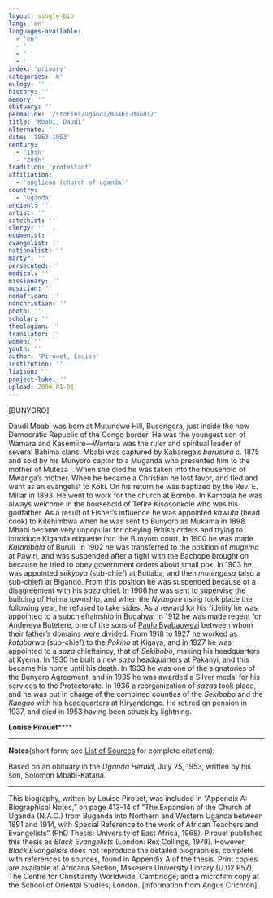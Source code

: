 ```yaml
---
layout: single-bio
lang: 'en'
languages-available:
  - 'en'
  - ' '
  - ' '
  - ' '
index: 'primary'
categories: 'm'
eulogy: ''
history: ''
memory: ''
obituary: ''
permalink: '/stories/uganda/mbabi-daudi/'
title: 'Mbabi, Daudi'
alternate: ''
date: '1863-1953'
century:
  - '19th'
  - '20th'
tradition: 'protestant'
affiliation:
  - 'anglican (church of uganda)'
country:
  - 'uganda'
ancient: ''
artist: ''
catechist: ''
clergy: ''
ecumenist: ''
evangelist: ''
nationalist: ''
martyr: ''
persecuted: ''
medical: ''
missionary: ''
musician: ''
nonafrican: ''
nonchristian: ''
photo: ''
scholar: ''
theologian: ''
translator: ''
women: ''
youth: ''
author: 'Pirouet, Louise'
institution: ''
liaison: ''
project-luke: ''
upload: 2000-01-01
---
```



[BUNYORO]

Daudi Mbabi was born at Mutundwe Hill, Busongora, just  inside the now Democratic Republic of the Congo border. He was the youngest son  of Wamara and Kasemiire—Wamara was the ruler and spiritual leader of several  Bahima clans. Mbabi was captured by Kabarega&rsquo;s *barusura* c. 1875 and sold  by his Munyoro captor to a Muganda who presented him to the mother of Muteza I.  When she died he was taken into the household of Mwanga&rsquo;s mother. When he  became a Christian he lost favor, and fled and went as an evangelist to Koki.  On his return he was baptized by the Rev. E. Millar in 1893. He went to work  for the church at Bombo. In Kampala he was always welcome in the household of  Tefire Kisosonkole who was his godfather. As a result of Fisher&rsquo;s influence he  was appointed *kawuta* (head cook) to Kitehimbwa when he was sent to  Bunyoro as Mukama in 1898. Mbabi became very unpopular for obeying British  orders and trying to introduce Kiganda etiquette into the Bunyoro court. In  1900 he was made *Katambala* of Buruli. In 1902 he was transferred to the  position of *mugema* at Pawiri, and was suspended after a fight with the  Bachope brought on because he tried to obey government orders about small pox.  In 1903 he was appointed *sekyoya* (sub-chief) at Butiaba, and then *mutengesa* (also a sub-chief) at Bigando. From this position he was suspended because of a  disagreement with his *saza* chief. In 1906 he was sent to supervise the  building of Hoima township, and when the *Nyangire* rising took place the  following year, he refused to take sides. As a reward for his fidelity he was  appointed to a subchieftainship in Bugahya. In 1912 he was made regent for  Andereya Butetere, one of the sons of [Paulo Byabaowezi](byabaowezi_paulo_and_damari_karujuka.html) between whom their father&rsquo;s  domains were divided. From 1918 to 1927 he worked as *katabarwa* (sub-chief) to the *Pokino* at Kigaya, and in 1927 he was appointed to a *saza* chieftaincy, that of *Sekibobo*, making his headquarters at Kyema. In 1930  he built a new *saza* headquarters at Pakanyi, and this became his home  until his death. In 1933 he was one of the signatories of the Bunyoro  Agreement, and in 1935 he was awarded a Silver medal for his services to the  Protectorate. In 1936 a reorganization of *sazas* took place, and he was  put in charge of the combined counties of the *Sekibobo* and the *Kangao* with his headquarters at Kiryandongo. He retired on pension in 1937, and died  in 1953 having been struck by lightning.

**Louise Pirouet******

---

**Notes**(short  form; see [List of  Sources](Pirouet_AppendixA_Sources.html) for complete citations):

Based on an obituary in the *Uganda Herald*, July 25, 1953, written by his son, Solomon  Mbabi-Katana.

---

This biography, written by Louise Pirouet, was included in &ldquo;Appendix A: Biographical Notes,&rdquo;  on page 413-14 of &ldquo;The  Expansion of the Church of Uganda (N.A.C.) from Buganda into Northern and  Western Uganda between 1891 and 1914, with Special Reference to the work of  African Teachers and Evangelists&rdquo; (PhD Thesis: University of East Africa,  1968). Pirouet published this thesis as *Black  Evangelists* (London: Rex Collings, 1978). However, *Black  Evangelists* does not reproduce the detailed biographies, complete with  references to sources, found in Appendix A of the thesis. Print copies are  available at Africana Section, Makerere University Library (U 02 P57); The Centre for Christianity  Worldwide, Cambridge; and a microfilm copy at the School of Oriental Studies,  London. [information from Angus Crichton]